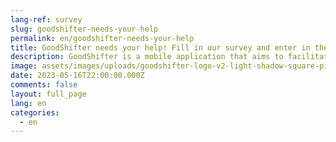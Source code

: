 ```yaml
---
lang-ref: survey
slug: goodshifter-needs-your-help
permalink: en/goodshifter-needs-your-help
title: GoodShifter needs your help! Fill in our survey and enter in the GoodShifter Club!
description: GoodShifter is a mobile application that aims to facilitate food and hygiene shopping. It helps you choose your products better and improve their impact on your health and the environment.
image: assets/images/uploads/goodshifter-logo-v2-light-shadow-square-pink.png
date: 2023-05-16T22:00:00.000Z
comments: false
layout: full_page
lang: en
categories:
  - en
---
```


<iframe data-tally-src="https://tally.so/embed/woDR7N?alignLeft=1&hideTitle=1&transparentBackground=1&dynamicHeight=1" loading="lazy" width="100%" height="1000" frameborder="0" marginheight="0" marginwidth="0" title="GoodShifter [EN]"></iframe><script>var d=document,w="https://tally.so/widgets/embed.js",v=function(){"undefined"!=typeof Tally?Tally.loadEmbeds():d.querySelectorAll("iframe[data-tally-src]:not([src])").forEach((function(e){e.src=e.dataset.tallySrc}))};if("undefined"!=typeof Tally)v();else if(d.querySelector('script[src="'+w+'"]')==null){var s=d.createElement("script");s.src=w,s.onload=v,s.onerror=v,d.body.appendChild(s);}</script>

